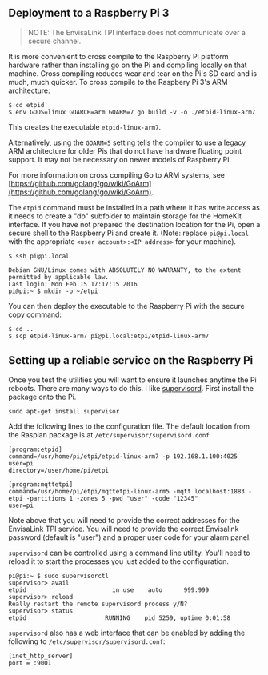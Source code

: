 ## Deployment to a Raspberry Pi 3

> NOTE: The EnvisaLink TPI interface does not communicate over a secure channel.

It is more convenient to cross compile to the Raspberry Pi platform hardware rather than installing go on the Pi and compiling locally on that machine. Cross compiling reduces wear and tear on the Pi's SD card and is much, much quicker. To cross compile to the Raspbery Pi 3's ARM architecture:
```
$ cd etpid
$ env GOOS=linux GOARCH=arm GOARM=7 go build -v -o ./etpid-linux-arm7
```

This creates the executable `etpid-linux-arm7`. 

Alternatively, using the `GOARM=5` setting tells the compiler to use a legacy ARM architecture for older Pis that do not have hardware floating point support. It may not be necessary on newer models of Raspberry Pi. 

For more information on cross compiling Go to ARM systems, see [https://github.com/golang/go/wiki/GoArm](https://github.com/golang/go/wiki/GoArm).

The `etpid` command must be installed in a path where it has write access as it needs to create a "db" subfolder to maintain storage for the HomeKit interface. If you have not prepared the destination location for the Pi, open a secure shell to the Raspberry Pi and create it.
(Note: replace `pi@pi.local` with the appropriate `<user account>:<IP address>` for your machine).

```
$ ssh pi@pi.local

Debian GNU/Linux comes with ABSOLUTELY NO WARRANTY, to the extent
permitted by applicable law.
Last login: Mon Feb 15 17:17:15 2016
pi@pi:~ $ mkdir -p ~/etpi
```

You can then deploy the executable to the Raspberry Pi with the secure copy command:

```
$ cd ..
$ scp etpid-linux-arm7 pi@pi.local:etpi/etpid-linux-arm7
```

## Setting up a reliable service on the Raspberry Pi

Once you test the utilities you will want to ensure it launches anytime the Pi reboots. There are many ways to do this. I like [supervisord](http://www.http://supervisord.org). First install the package onto the Pi.

```
sudo apt-get install supervisor
```

Add the following lines to the configuration file. The default location from the Raspian package is at `/etc/supervisor/supervisord.conf`

```
[program:etpid]
command=/usr/home/pi/etpi/etpid-linux-arm7 -p 192.168.1.100:4025
user=pi
directory=/user/home/pi/etpi

[program:mqttetpi]
command=/usr/home/pi/etpi/mqttetpi-linux-arm5 -mqtt localhost:1883 -etpi -partitions 1 -zones 5 -pwd "user" -code "12345"
user=pi
```

Note above that you will need to provide the correct addresses for the EnvisaLink TPI service. You will need to provide the correct Envisalink password (default is "user") and a proper user code for your alarm panel.

`supervisord` can be controlled using a command line utility. You'll need to reload it to start the processes you just added to the configuration.

```
pi@pi:~ $ sudo supervisorctl
supervisor> avail
etpid                        in use    auto      999:999
supervisor> reload
Really restart the remote supervisord process y/N? 
supervisor> status
etpid                      RUNNING    pid 5259, uptime 0:01:58
```

`supervisord` also has a web interface that can be enabled by adding the following to `/etc/supervisor/supervisord.conf`:

```
[inet_http_server]
port = :9001
```


